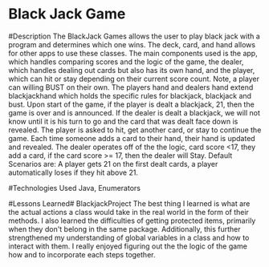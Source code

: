 # Black Jack Game


#Description
The BlackJack Games allows the user to play black jack with a program and determines which one wins. The deck, card, and hand allows for other apps to use these classes. The main components used is the app, which handles comparing scores and the logic of the game, the dealer, which handles dealing out cards but also has its own hand, and the player, which can hit or stay depending on their current score count. Note, a player can willing BUST on their own. The players hand and dealers hand extend blackjackhand which holds the specific rules for blackjack, blackjack and bust. Upon start of the game, if the player is dealt a blackjack, 21, then the game is over and is announced. If the dealer is dealt a blackjack, we will not know until it is his turn to go and the card that was dealt face down is revealed. The player is asked to hit, get another card, or stay to continue the game. Each time someone adds a card to their hand, their hand is updated and revealed. The dealer operates off of the the logic, card score <17, they add a card, if the card score >= 17, then the dealer will Stay. Default Scenarios are: A player gets 21 on the first dealt cards, a player automatically loses if they hit above 21.


#Technologies Used
Java, Enumerators


#Lessons Learned# BlackjackProject
The best thing I learned is what are the actual actions a class would take in the real world in the form of their methods. I also learned the difficulties of getting protected items, primarily when they don't belong in the same package. Additionally, this further strengthened my understanding of global variables in a class and how to interact with them. I really enjoyed figuring out the the logic of the game how and to incorporate each steps together. 